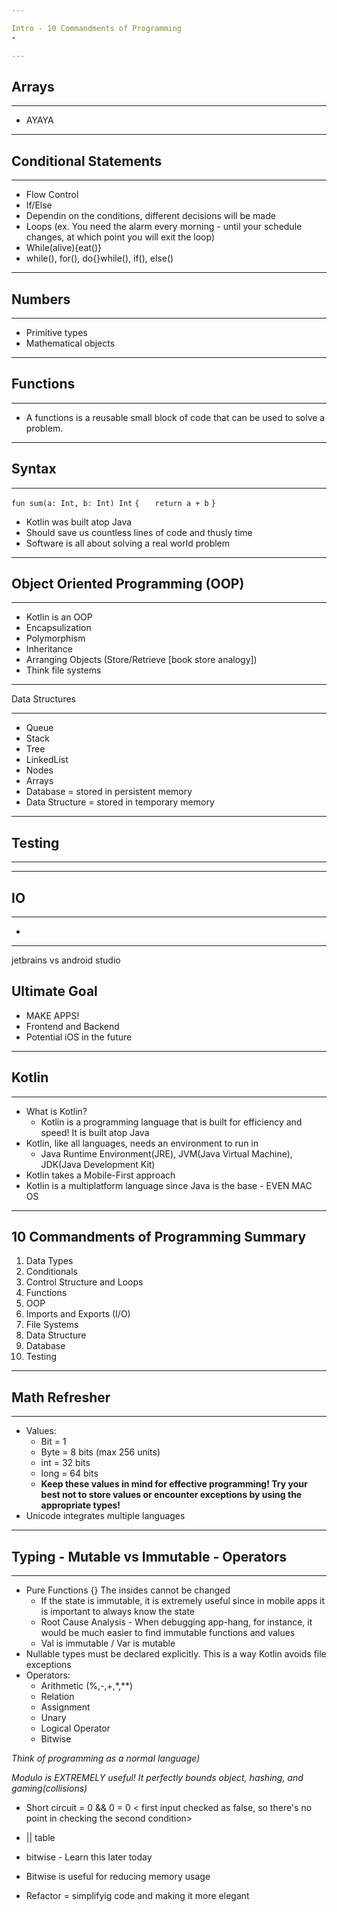 ```yaml
---

Intro - 10 Commandments of Programming
-

---
```


Arrays
-

---

- AYAYA

---

Conditional Statements
-

---

- Flow Control
- If/Else
- Dependin on the conditions, different decisions will be made
- Loops (ex. You need the alarm every morning - until your schedule changes, at which point you will exit the loop)
- While(alive){eat()}
- while(), for(), do{}while(), if(), else()

---

Numbers
-

---

- Primitive types
- Mathematical objects

---

Functions
-

---

- A functions is a reusable small block of code that can be used to solve a problem.


---

Syntax
-

---

`fun sum(a: Int, b: Int) Int`
`{`
`   return a + b`
`}`

- Kotlin was built atop Java
- Should save us countless lines of code and thusly time
- Software is all about solving a real world problem

---

Object Oriented Programming (OOP)
-

---

- Kotlin is an OOP
- Encapsulization
- Polymorphism
- Inheritance
- Arranging Objects (Store/Retrieve [book store analogy])
- Think file systems

---

Data Structures

---

- Queue
- Stack
- Tree
- LinkedList
- Nodes
- Arrays
- Database = stored in persistent memory
- Data Structure = stored in temporary memory

---

Testing
- 

---

---

IO
-

---


-

---

jetbrains vs android studio

Ultimate Goal
-

- MAKE APPS!
- Frontend and Backend
- Potential iOS in the future

---

Kotlin
-

---

- What is Kotlin?
   - Kotlin is a programming language that is built for efficiency and speed! It is built atop Java
- Kotlin, like all languages, needs an environment to run in
     - Java Runtime Environment(JRE), JVM(Java Virtual Machine), JDK(Java Development Kit)
- Kotlin takes a Mobile-First approach
- Kotlin is a multiplatform language since Java is the base - EVEN MAC OS


---

10 Commandments of Programming Summary
-

1. Data Types
2. Conditionals
3. Control Structure and Loops
4. Functions
5. OOP
6. Imports and Exports (I/O)
7. File Systems
8. Data Structure
9. Database
10. Testing


---

Math Refresher
-

---

- Values:
     - Bit = 1
     - Byte = 8 bits (max 256 units)
     - int = 32 bits
     - long = 64 bits
     - **Keep these values in mind for effective programming! Try your best not to store values or encounter exceptions by using the appropriate types!**
- Unicode integrates multiple languages

---

Typing - Mutable vs Immutable - Operators
-

---

- Pure Functions {} The insides cannot be changed
     - If the state is immutable, it is extremely useful since in mobile apps it is important to always know the state
     - Root Cause Analysis - When debugging app-hang, for instance, it would be much easier to find immutable functions and values
     - Val is immutable / Var is mutable
- Nullable types must be declared explicitly. This is a way Kotlin avoids file exceptions
- Operators:
     - Arithmetic (%,-,+,*,**)
     - Relation
     - Assignment
     - Unary
     - Logical Operator 
     - Bitwise

*Think of programming as a normal language)*

*Modulo is EXTREMELY useful! It perfectly bounds object, hashing, and gaming(collisions)*

- Short circuit = 0 && 0 = 0 < first input checked as false, so there's no point in checking the second condition>

- || table

- bitwise - Learn this later today
- Bitwise is useful for reducing memory usage
- Refactor = simplifyig code and making it more elegant